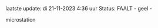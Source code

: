 laatste update: 
di 21-11-2023  4:36   uur 
Status: FAALT - geel - 
<div class="service R">microstation</div>